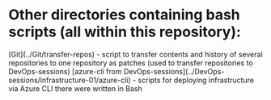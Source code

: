 <h1>Other directories containing bash scripts (all within this repository):</h1>
[Git](../Git/transfer-repos) - script to transfer contents and history of several repositories to one repository as patches (used to transfer repositories to DevOps-sessions)
[azure-cli from DevOps-sessions](../DevOps-sessions/infrastructure-01/azure-cli) - scripts for deploying infrastructure via Azure CLI there were written in Bash

